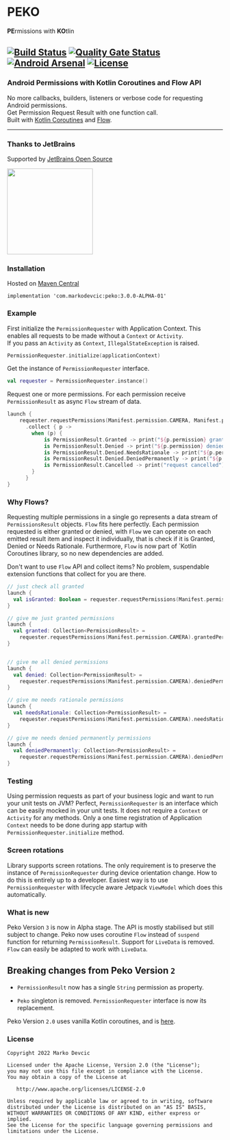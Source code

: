 # PEKO
**PE**rmissions with **KO**tlin

[![Build Status](https://travis-ci.org/deva666/Peko.svg?branch=master)](https://travis-ci.org/deva666/Peko) [![Quality Gate Status](https://sonarcloud.io/api/project_badges/measure?project=deva666_Peko&metric=alert_status)](https://sonarcloud.io/dashboard?id=deva666_Peko) [![Android Arsenal](https://img.shields.io/badge/Android%20Arsenal-Peko-blue.svg?style=flat)](https://android-arsenal.com/details/1/6861) [![License](https://img.shields.io/badge/License-Apache%202.0-blue.svg)](https://opensource.org/licenses/Apache-2.0)
---
### Android Permissions with Kotlin Coroutines and Flow API
No more callbacks, builders, listeners or verbose code for requesting Android permissions.  
Get Permission Request Result with one function call.    
Built with [Kotlin Coroutines](https://github.com/Kotlin/kotlinx.coroutines) and [Flow](https://kotlinlang.org/api/kotlinx.coroutines/kotlinx-coroutines-core/kotlinx.coroutines.flow/-flow/).
***


### Thanks to JetBrains
Supported by [JetBrains Open Source](https://www.jetbrains.com/community/opensource/#support)

[<img src="https://resources.jetbrains.com/storage/products/company/brand/logos/jb_beam.png" width=200 height=200/>](https://www.jetbrains.com/)

### Installation

Hosted on [Maven Central](https://search.maven.org/artifact/com.markodevcic/peko/2.2.0/aar)

```
implementation 'com.markodevcic:peko:3.0.0-ALPHA-01'
```

### Example 
First initialize the `PermissionRequester` with Application Context. This enables all requests to be made without a `Context` or `Activity`.   
If you pass an `Activity` as `Context`, `IllegalStateException` is raised.
```kotlin
PermissionRequester.initialize(applicationContext)
```
Get the instance of `PermissionRequester` interface.
```kotlin
val requester = PermissionRequester.instance()
```
Request one or more permissions. For each permission receive `PermissionResult` as async `Flow` stream of data.
```kotlin
launch {
	requester.requestPermissions(Manifest.permission.CAMERA, Manifest.permission.READ_CONTACTS)
      .collect { p ->
        when (p) {
			is PermissionResult.Granted -> print("${p.permission} granted") // nice, proceed 
            is PermissionResult.Denied -> print("${p.permission} denied") // denied, not interested in reason
            is PermissionResult.Denied.NeedsRationale -> print("${p.permission} needs rationale") // show rationale
            is PermissionResult.Denied.DeniedPermanently -> print("${p.permission} denied for good") // no go
            is PermissionResult.Cancelled -> print("request cancelled") // op canceled, repeat the request
        } 
      }
}

```

### Why Flows?
Requesting multiple permissions in a single go represents a data stream of `PermissionsResult` objects. `Flow` fits here perfectly.
Each permission requested is either granted or denied, with `Flow` we can operate on each emitted result item and inspect it individually, that is check if it is Granted, Denied or Needs Rationale.
Furthermore, `Flow` is now part of `Kotlin Coroutines library, so no new dependencies are added.

Don't want to use `Flow` API and collect items? No problem, suspendable extension functions that collect for you are there.
```kotlin
// just check all granted
launch {
  val isGranted: Boolean = requester.requestPermissions(Manifest.permission.CAMERA).allGranted()
}

// give me just granted permissions
launch {
  val granted: Collection<PermissionResult> =
    requester.requestPermissions(Manifest.permission.CAMERA).grantedPermissions()
}


// give me all denied permissions
launch {
  val denied: Collection<PermissionResult> =
    requester.requestPermissions(Manifest.permission.CAMERA).deniedPermissions()
}

// give me needs rationale permissions
launch {
  val needsRationale: Collection<PermissionResult> =
    requester.requestPermissions(Manifest.permission.CAMERA).needsRationalePermissions()
}

// give me needs denied permanently permissions
launch {
  val deniedPermanently: Collection<PermissionResult> =
    requester.requestPermissions(Manifest.permission.CAMERA).deniedPermanently()
}
```

### Testing
Using permission requests as part of your business logic and want to run your unit tests on JVM?
Perfect, `PermissionRequester` is an interface which can be easily mocked in your unit tests. It does not require a `Context` or `Activity` for any methods.
Only a one time registration of Application `Context` needs to be done during app startup with `PermissionRequester.initialize` method.


### Screen rotations
Library supports screen rotations. 
The only requirement is to preserve the instance of `PermissionRequester` during device orientation change. How to do this is entirely up to a developer.
Easiest way is to use `PermissionRequester` with lifecycle aware Jetpack `ViewModel` which does this automatically.


### What is new
Peko Version `3` is now in Alpha stage. The API is mostly stabilised but still subject to change. 
Peko now uses coroutine `Flow` instead of `suspend` function for returning `PermissionResult`.
Support for `LiveData` is removed. `Flow` can easily be adapted to work with `LiveData`.

## Breaking changes from Peko Version `2`

* `PermissionResult` now has a single `String` permission as property.

* `Peko` singleton is removed. `PermissionRequester` interface is now its replacement.



Peko Version `2.0` uses vanilla Kotlin coroutines, and is [here](https://github.com/deva666/Peko/tree/release/2.0.0).


### License
```text
Copyright 2022 Marko Devcic

Licensed under the Apache License, Version 2.0 (the "License");
you may not use this file except in compliance with the License.
You may obtain a copy of the License at

   http://www.apache.org/licenses/LICENSE-2.0

Unless required by applicable law or agreed to in writing, software
distributed under the License is distributed on an "AS IS" BASIS,
WITHOUT WARRANTIES OR CONDITIONS OF ANY KIND, either express or implied.
See the License for the specific language governing permissions and
limitations under the License.
```
